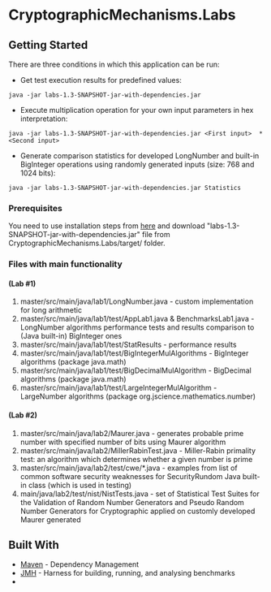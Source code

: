 # CryptographicMechanisms.Labs

## Getting Started

There are three conditions in which this application can be run:

* Get test execution results for predefined values:

```
java -jar labs-1.3-SNAPSHOT-jar-with-dependencies.jar
```
* Execute multiplication operation for your own input parameters in hex interpretation:

```
java -jar labs-1.3-SNAPSHOT-jar-with-dependencies.jar <First input>  * <Second input>
```

* Generate comparison statistics for developed LongNumber and built-in BigInteger operations using randomly generated inputs (size: 768 and 1024 bits):

```
java -jar labs-1.3-SNAPSHOT-jar-with-dependencies.jar Statistics
```

### Prerequisites

You need to use installation steps from [here](https://docs.oracle.com/cd/E19182-01/820-7851/inst_cli_jdk_javahome_t/) and download "labs-1.3-SNAPSHOT-jar-with-dependencies.jar" file from CryptographicMechanisms.Labs/target/ folder.

### Files with main functionality
#### (Lab #1)

1. master/src/main/java/lab1/LongNumber.java - custom implementation for long arithmetic
2. master/src/main/java/lab1/test/AppLab1.java  & BenchmarksLab1.java - LongNumber algorithms performance tests and results comparison to (Java built-in) BigInteger ones 
3. master/src/main/java/lab1/test/StatResults - performance results
4. master/src/main/java/lab1/test/BigIntegerMulAlgorithms - BigInteger algorithms (package java.math)
5. master/src/main/java/lab1/test/BigDecimalMulAlgorithm - BigDecimal algorithms (package java.math)
6. master/src/main/java/lab1/test/LargeIntegerMulAlgorithm - LargeNumber algorithms (package org.jscience.mathematics.number)

#### (Lab #2)

1. master/src/main/java/lab2/Maurer.java - generates probable prime number with specified number of bits using Maurer algorithm
2. master/src/main/java/lab2/MillerRabinTest.java - Miller-Rabin primality test: an algorithm which determines whether a given number is prime
3. master/src/main/java/lab2/test/cwe/*.java - examples from list of common software security weaknesses for SecurityRundom Java built-in class (which is used in testing)
4. main/java/lab2/test/nist/NistTests.java - set of Statistical Test Suites for the Validation of Random Number Generators and Pseudo Random Number Generators for Cryptographic applied on customly developed Maurer generated

## Built With

* [Maven](https://maven.apache.org/) - Dependency Management
* [JMH](http://openjdk.java.net/projects/code-tools/jmh/) - Harness for building, running, and analysing benchmarks
* 
